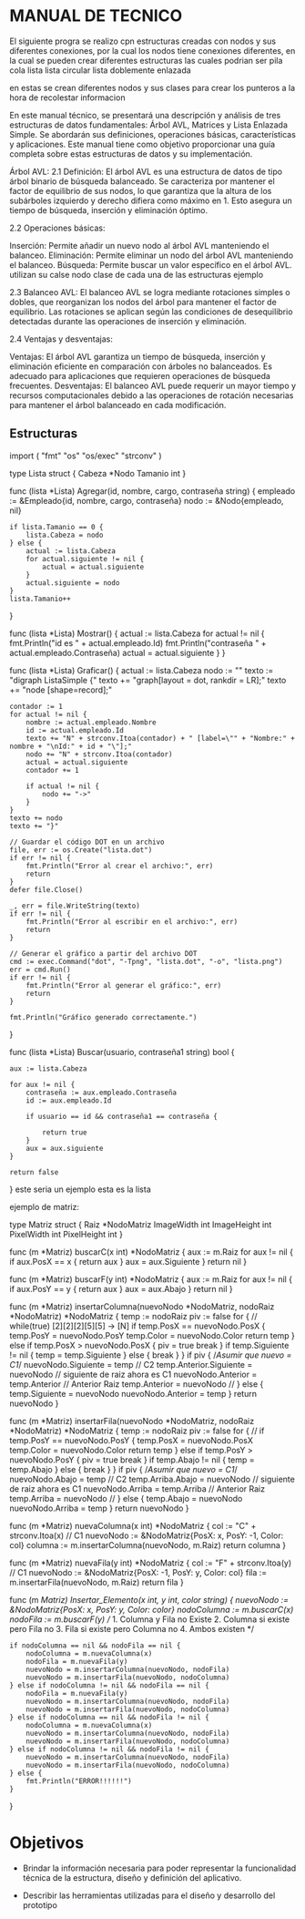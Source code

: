 # MANUAL DE TECNICO
El siguiente progra se realizo cpn estructuras creadas con nodos y sus diferentes conexiones, por la cual los nodos tiene
conexiones diferentes, en la cual se pueden crear diferentes estructuras las cuales podrian ser
pila
cola
lista 
lista circular
lista doblemente enlazada

en estas se crean diferentes nodos y sus clases para crear los punteros a la hora de recolestar informacion

En este manual técnico, se presentará una descripción y análisis de tres estructuras de datos fundamentales: Árbol AVL, Matrices y Lista Enlazada Simple. Se abordarán sus definiciones, operaciones básicas, características y aplicaciones. Este manual tiene como objetivo proporcionar una guía completa sobre estas estructuras de datos y su implementación.

Árbol AVL:
2.1 Definición:
El árbol AVL es una estructura de datos de tipo árbol binario de búsqueda balanceado. Se caracteriza por mantener el factor de equilibrio de sus nodos, lo que garantiza que la altura de los subárboles izquierdo y derecho difiera como máximo en 1. Esto asegura un tiempo de búsqueda, inserción y eliminación óptimo.

2.2 Operaciones básicas:

Inserción: Permite añadir un nuevo nodo al árbol AVL manteniendo el balanceo.
Eliminación: Permite eliminar un nodo del árbol AVL manteniendo el balanceo.
Búsqueda: Permite buscar un valor específico en el árbol AVL.
utilizan su calse nodo
clase de cada una de las estructuras 
ejemplo

2.3 Balanceo AVL:
El balanceo AVL se logra mediante rotaciones simples o dobles, que reorganizan los nodos del árbol para mantener el factor de equilibrio. Las rotaciones se aplican según las condiciones de desequilibrio detectadas durante las operaciones de inserción y eliminación.

2.4 Ventajas y desventajas:

Ventajas: El árbol AVL garantiza un tiempo de búsqueda, inserción y eliminación eficiente en comparación con árboles no balanceados. Es adecuado para aplicaciones que requieren operaciones de búsqueda frecuentes.
Desventajas: El balanceo AVL puede requerir un mayor tiempo y recursos computacionales debido a las operaciones de rotación necesarias para mantener el árbol balanceado en cada modificación.

## Estructuras
import (
	"fmt"
	"os"
	"os/exec"
	"strconv"
)

type Lista struct {
	Cabeza  *Nodo
	Tamanio int
}

func (lista *Lista) Agregar(id, nombre, cargo, contraseña string) {
	empleado := &Empleado{id, nombre, cargo, contraseña}
	nodo := &Nodo{empleado, nil}

	if lista.Tamanio == 0 {
		lista.Cabeza = nodo
	} else {
		actual := lista.Cabeza
		for actual.siguiente != nil {
			actual = actual.siguiente
		}
		actual.siguiente = nodo
	}
	lista.Tamanio++
}

func (lista *Lista) Mostrar() {
	actual := lista.Cabeza
	for actual != nil {
		fmt.Println("id es " + actual.empleado.Id)
		fmt.Println("contraseña " + actual.empleado.Contraseña)
		actual = actual.siguiente
	}
}

func (lista *Lista) Graficar() {
	actual := lista.Cabeza
	nodo := ""
	texto := "digraph ListaSimple {"
	texto += "graph[layout = dot, rankdir = LR];"
	texto += "node [shape=record];"

	contador := 1
	for actual != nil {
		nombre := actual.empleado.Nombre
		id := actual.empleado.Id
		texto += "N" + strconv.Itoa(contador) + " [label=\"" + "Nombre:" + nombre + "\nId:" + id + "\"];"
		nodo += "N" + strconv.Itoa(contador)
		actual = actual.siguiente
		contador += 1

		if actual != nil {
			nodo += "->"
		}
	}
	texto += nodo
	texto += "}"

	// Guardar el código DOT en un archivo
	file, err := os.Create("lista.dot")
	if err != nil {
		fmt.Println("Error al crear el archivo:", err)
		return
	}
	defer file.Close()

	_, err = file.WriteString(texto)
	if err != nil {
		fmt.Println("Error al escribir en el archivo:", err)
		return
	}

	// Generar el gráfico a partir del archivo DOT
	cmd := exec.Command("dot", "-Tpng", "lista.dot", "-o", "lista.png")
	err = cmd.Run()
	if err != nil {
		fmt.Println("Error al generar el gráfico:", err)
		return
	}

	fmt.Println("Gráfico generado correctamente.")
}

func (lista *Lista) Buscar(usuario, contraseña1 string) bool {

	aux := lista.Cabeza

	for aux != nil {
		contraseña := aux.empleado.Contraseña
		id := aux.empleado.Id

		if usuario == id && contraseña1 == contraseña {

			return true
		}
		aux = aux.siguiente
	}

	return false

}
 este seria un ejemplo esta es la lista


 ejemplo de matriz:

 type Matriz struct {
	Raiz        *NodoMatriz
	ImageWidth  int
	ImageHeight int
	PixelWidth  int
	PixelHeight int
}

func (m *Matriz) buscarC(x int) *NodoMatriz {
	aux := m.Raiz
	for aux != nil {
		if aux.PosX == x {
			return aux
		}
		aux = aux.Siguiente
	}
	return nil
}

func (m *Matriz) buscarF(y int) *NodoMatriz {
	aux := m.Raiz
	for aux != nil {
		if aux.PosY == y {
			return aux
		}
		aux = aux.Abajo
	}
	return nil
}

func (m *Matriz) insertarColumna(nuevoNodo *NodoMatriz, nodoRaiz *NodoMatriz) *NodoMatriz {
	temp := nodoRaiz
	piv := false
	for { // while(true) [2][2][2][5][5] -> [N]
		if temp.PosX == nuevoNodo.PosX {
			temp.PosY = nuevoNodo.PosY
			temp.Color = nuevoNodo.Color
			return temp
		} else if temp.PosX > nuevoNodo.PosX {
			piv = true
			break
		}
		if temp.Siguiente != nil {
			temp = temp.Siguiente
		} else {
			break
		}
	}
	if piv {
		/*Asumir que nuevo = C1*/
		nuevoNodo.Siguiente = temp          // C2
		temp.Anterior.Siguiente = nuevoNodo // siguiente de raiz ahora es C1
		nuevoNodo.Anterior = temp.Anterior  // Anterior Raiz
		temp.Anterior = nuevoNodo           //
	} else {
		temp.Siguiente = nuevoNodo
		nuevoNodo.Anterior = temp
	}
	return nuevoNodo
}

func (m *Matriz) insertarFila(nuevoNodo *NodoMatriz, nodoRaiz *NodoMatriz) *NodoMatriz {
	temp := nodoRaiz
	piv := false
	for { //
		if temp.PosY == nuevoNodo.PosY {
			temp.PosX = nuevoNodo.PosX
			temp.Color = nuevoNodo.Color
			return temp
		} else if temp.PosY > nuevoNodo.PosY {
			piv = true
			break
		}
		if temp.Abajo != nil {
			temp = temp.Abajo
		} else {
			break
		}
	}
	if piv {
		/*Asumir que nuevo = C1*/
		nuevoNodo.Abajo = temp         // C2
		temp.Arriba.Abajo = nuevoNodo  // siguiente de raiz ahora es C1
		nuevoNodo.Arriba = temp.Arriba // Anterior Raiz
		temp.Arriba = nuevoNodo        //
	} else {
		temp.Abajo = nuevoNodo
		nuevoNodo.Arriba = temp
	}
	return nuevoNodo
}

func (m *Matriz) nuevaColumna(x int) *NodoMatriz {
	col := "C" + strconv.Itoa(x) // C1
	nuevoNodo := &NodoMatriz{PosX: x, PosY: -1, Color: col}
	columna := m.insertarColumna(nuevoNodo, m.Raiz)
	return columna
}

func (m *Matriz) nuevaFila(y int) *NodoMatriz {
	col := "F" + strconv.Itoa(y) // C1
	nuevoNodo := &NodoMatriz{PosX: -1, PosY: y, Color: col}
	fila := m.insertarFila(nuevoNodo, m.Raiz)
	return fila
}

func (m *Matriz) Insertar_Elemento(x int, y int, color string) {
	nuevoNodo := &NodoMatriz{PosX: x, PosY: y, Color: color}
	nodoColumna := m.buscarC(x)
	nodoFila := m.buscarF(y)
	/*
		1. Columna y Fila no Existe
		2. Columna si existe pero Fila no
		3. Fila si existe pero Columna no
		4. Ambos existen
	*/

	if nodoColumna == nil && nodoFila == nil {
		nodoColumna = m.nuevaColumna(x)
		nodoFila = m.nuevaFila(y)
		nuevoNodo = m.insertarColumna(nuevoNodo, nodoFila)
		nuevoNodo = m.insertarFila(nuevoNodo, nodoColumna)
	} else if nodoColumna != nil && nodoFila == nil {
		nodoFila = m.nuevaFila(y)
		nuevoNodo = m.insertarColumna(nuevoNodo, nodoFila)
		nuevoNodo = m.insertarFila(nuevoNodo, nodoColumna)
	} else if nodoColumna == nil && nodoFila != nil {
		nodoColumna = m.nuevaColumna(x)
		nuevoNodo = m.insertarColumna(nuevoNodo, nodoFila)
		nuevoNodo = m.insertarFila(nuevoNodo, nodoColumna)
	} else if nodoColumna != nil && nodoFila != nil {
		nuevoNodo = m.insertarColumna(nuevoNodo, nodoFila)
		nuevoNodo = m.insertarFila(nuevoNodo, nodoColumna)
	} else {
		fmt.Println("ERROR!!!!!!")
	}
}


# Objetivos

* Brindar la información necesaria para poder  representar la funcionalidad técnica de la estructura, diseño y definición del aplicativo.

* Describir las herramientas utilizadas para el diseño y desarrollo del prototipo

